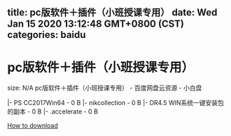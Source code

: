 
title: pc版软件＋插件（小班授课专用）
date: Wed Jan 15 2020 13:12:48 GMT+0800 (CST)    
categories: baidu
---

# pc版软件＋插件（小班授课专用）
size: N/A
 pc版软件＋插件（小班授课专用） - 百度网盘云资源 - 小白盘
 
|- PS CC2017Win64 - 0 B
|- nikcollection - 0 B
|- DR4.5 WIN系统一键安装包的副本 - 0 B
|- .accelerate - 0 B

[How to download](https://bpcam.bemobtrk.com/go/2ceec3aa-1ca2-46d6-b9ff-aaa5c184517c?jno=407)